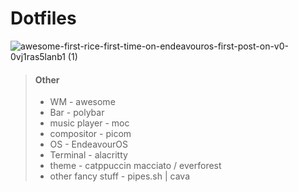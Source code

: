 # Dotfiles

![awesome-first-rice-first-time-on-endeavouros-first-post-on-v0-0vj1ras5lanb1 (1)](https://github.com/FBDev64/dotfiles/assets/122815478/c306d9cc-023d-459d-9ce5-9db05ab4759f)

> #### Other
>
> - WM - awesome
> - Bar - polybar
> - music player - moc
> - compositor - picom
> - OS - EndeavourOS
> - Terminal - alacritty
> - theme - catppuccin macciato / everforest
> - other fancy stuff - pipes.sh | cava

